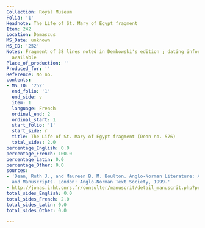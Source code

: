 ```yaml
---
Collection: Royal Museum
Folia: '1'
Headnote: The Life of St. Mary of Egypt fragment
Item: 242
Location: Damascus
MS_Date: unknown
MS_ID: '252'
Notes: Fragment of 38 lines noted in Dembowski's edition ; dating information not
  available
Place_of_production: ''
Produced_for: ''
Reference: No no.
contents:
- MS_ID: '252'
  end_folio: '1'
  end_side: v
  item: 1
  language: French
  ordinal_end: 2
  ordinal_start: 1
  start_folio: '1'
  start_side: r
  title: The Life of St. Mary of Egypt fragment (Dean no. 576)
  total_sides: 2.0
percentage_English: 0.0
percentage_French: 100.0
percentage_Latin: 0.0
percentage_Other: 0.0
sources:
- 'Dean, Ruth J., and Maureen B. M. Boulton. Anglo-Norman Literature: A Guide to Texts
  and Manuscripts. London: Anglo-Norman Text Society, 1999.'
- http://jonas.irht.cnrs.fr/consulter/manuscrit/detail_manuscrit.php?projet=74848
total_sides_English: 0.0
total_sides_French: 2.0
total_sides_Latin: 0.0
total_sides_Other: 0.0

---
```

